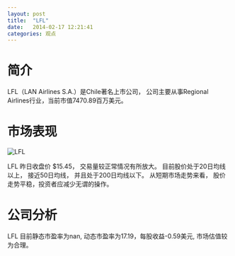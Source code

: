 ```yaml
---
layout: post
title:  "LFL"
date:   2014-02-17 12:21:41
categories: 观点
---
```


# 简介
LFL（LAN Airlines S.A.）是Chile著名上市公司，
公司主要从事Regional Airlines行业，当前市值7470.89百万美元。

# 市场表现

![LFL](http://finviz.com/chart.ashx?t=LFL&ty=c&ta=1&p=d&s=l)

LFL 昨日收盘价 $15.45，
交易量较正常情况有所放大。
目前股价处于20日均线以上，
接近50日均线，
并且处于200日均线以下。
从短期市场走势来看，
股价走势平稳，投资者应减少无谓的操作。

# 公司分析
LFL 目前静态市盈率为nan, 动态市盈率为17.19，每股收益-0.59美元,
市场估值较为合理。
